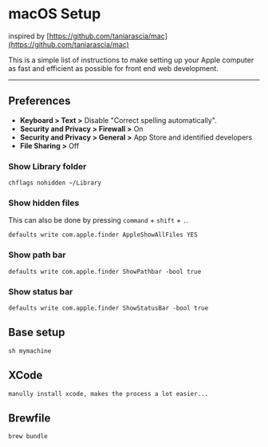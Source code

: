 
# macOS Setup  

inspired by [https://github.com/taniarascia/mac](https://github.com/taniarascia/mac)

This is a simple list of instructions to make setting up your Apple computer as fast and efficient as possible for front end web development.

---

## Preferences

- **Keyboard > Text >** Disable "Correct spelling automatically".
- **Security and Privacy > Firewall >** On
- **Security and Privacy > General >** App Store and identified developers
- **File Sharing >** Off

### Show Library folder

```shell
chflags nohidden ~/Library
```

### Show hidden files

This can also be done by pressing `command` + `shift` + `.`.

```shell
defaults write com.apple.finder AppleShowAllFiles YES
```

### Show path bar

```shell
defaults write com.apple.finder ShowPathbar -bool true
```

### Show status bar

```shell
defaults write com.apple.finder ShowStatusBar -bool true
```

## Base setup
```
sh mymachine
````

## XCode
```
manully install xcode, makes the process a lot easier...
```

## Brewfile
```
brew bundle
```
